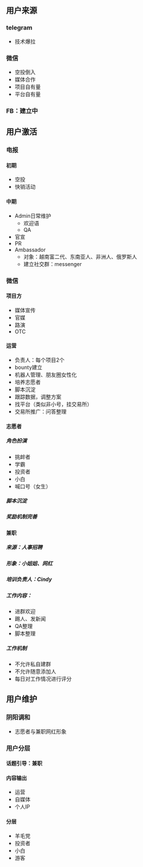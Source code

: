 ## 用户来源

### telegram
- 技术爆拉
### 微信
- 空投倒入
- 媒体合作
- 项目自有量
- 平台自有量
### FB：建立中
## 用户激活
### 电报
#### 初期
- 空投
- 快销活动
#### 中期
- Admin日常维护
  - 欢迎语
  - QA
- 官宣
- PR
- Ambassador
  - 对象：越南富二代、东南亚人、非洲人、俄罗斯人
  - 建立社交群：messenger
### 微信
#### 项目方
- 媒体宣传
- 官媒
- 路演
- OTC
#### 运营
- 负责人：每个项目2个
- bounty建立
- 机器人管理、朋友圈女性化
- 培养志愿者
- 脚本沉淀
- 跟踪数据，调整方案
- 找平台（类似非小号，挂交易所）
- 交易所推广：问答整理
#### 志愿者
##### 角色扮演
- 挑衅者
- 学霸
- 投资者
- 小白
- 喊口号（女生）
##### 脚本沉淀
##### 奖励机制完善
#### 兼职
##### 来源：人事招聘
##### 形象：小姐姐、网红
##### 培训负责人：Cindy
##### 工作内容：
- 进群欢迎
- 踢人、发新闻
- QA整理
- 脚本整理
##### 工作机制
- 不允许私自建群
- 不允许随意添加人
- 每日对工作情况进行评分
## 用户维护
### 阴阳调和
- 志愿者与兼职网红形象
### 用户分层
#### 话题引导：兼职
#### 内容输出
- 运营
- 自媒体
- 个人IP
#### 分层
- 羊毛党
- 投资者
- 小白
- 游客